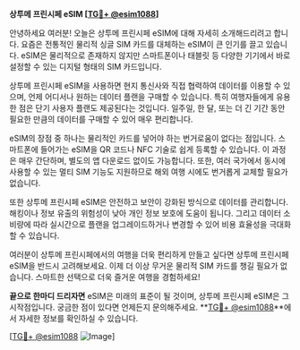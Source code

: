 **상투메 프린시페 eSIM [[TG💪+ @esim1088](https://t.me/s/esim1088)]**

안녕하세요 여러분! 오늘은 상투메 프린시페 eSIM에 대해 자세히 소개해드리려고 합니다. 요즘은 전통적인 물리적 싱글 SIM 카드를 대체하는 eSIM이 큰 인기를 끌고 있습니다. eSIM은 물리적으로 존재하지 않지만 스마트폰이나 태블릿 등 다양한 기기에서 바로 설정할 수 있는 디지털 형태의 SIM 카드입니다.

상투메 프린시페 eSIM을 사용하면 현지 통신사와 직접 협력하여 데이터를 이용할 수 있으며, 언제 어디서나 원하는 데이터 플랜을 구매할 수 있습니다. 특히 여행자들에게 유용한 점은 단기 사용자 플랜도 제공된다는 것입니다. 일주일, 한 달, 또는 더 긴 기간 동안 필요한 만큼의 데이터를 구매할 수 있어 매우 편리합니다.

eSIM의 장점 중 하나는 물리적인 카드를 넣어야 하는 번거로움이 없다는 점입니다. 스마트폰에 들어가는 eSIM을 QR 코드나 NFC 기술로 쉽게 등록할 수 있습니다. 이 과정은 매우 간단하며, 별도의 앱 다운로드 없이도 가능합니다. 또한, 여러 국가에서 동시에 사용할 수 있는 멀티 SIM 기능도 지원하므로 해외 여행 시에도 번거롭게 교체할 필요가 없습니다.

또한 상투메 프린시페 eSIM은 안전하고 보안이 강화된 방식으로 데이터를 관리합니다. 해킹이나 정보 유출의 위험성이 낮아 개인 정보 보호에 도움이 됩니다. 그리고 데이터 소비량에 따라 실시간으로 플랜을 업그레이드하거나 변경할 수 있어 비용 효율성을 극대화할 수 있습니다.

여러분이 상투메 프린시페에서의 여행을 더욱 편리하게 만들고 싶다면 상투메 프린시페 eSIM을 반드시 고려해보세요. 이제 더 이상 무거운 물리적 SIM 카드를 챙길 필요가 없습니다. 스마트한 선택으로 더욱 즐거운 여행을 경험하세요!

**끝으로 한마디 드리자면** eSIM은 미래의 표준이 될 것이며, 상투메 프린시페 eSIM은 그 시작점입니다. 궁금한 점이 있다면 언제든지 문의해주세요. **[TG💪+ @esim1088](https://t.me/s/esim1088)**에서 자세한 정보를 확인하실 수 있습니다.

[[TG💪+ @esim1088](https://t.me/s/esim1088) ![Image](https://i.postimg.cc/Y0z9fWf4/image.png)]